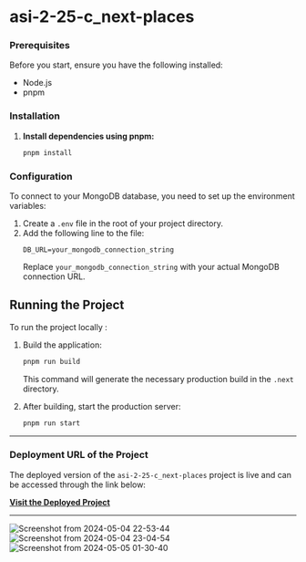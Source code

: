 # asi-2-25-c_next-places

### Prerequisites
Before you start, ensure you have the following installed:
- Node.js
- pnpm

### Installation

1. **Install dependencies using pnpm:**

   ```bash
   pnpm install
   ```

### Configuration
To connect to your MongoDB database, you need to set up the environment variables:

1. Create a `.env` file in the root of your project directory.
2. Add the following line to the file:
   ```
   DB_URL=your_mongodb_connection_string
   ```
   Replace `your_mongodb_connection_string` with your actual MongoDB connection URL.

## Running the Project
To run the project locally :

1. Build the application:

   ```bash
   pnpm run build
   ```

   This command will generate the necessary production build in the `.next` directory.

2. After building, start the production server:

   ```bash
   pnpm run start
   ```
---

### Deployment URL of the Project

The deployed version of the `asi-2-25-c_next-places` project is live and can be accessed through the link below:

[**Visit the Deployed Project**](https://nextplaces.hexaflare.net/)

---

![Screenshot from 2024-05-04 22-53-44](https://github.com/Waddenn/asi-2-25-c_next-places/assets/115143365/f9f064cf-4bd8-4ccd-b25a-d5e9cc23072f)
![Screenshot from 2024-05-04 23-04-54](https://github.com/Waddenn/asi-2-25-c_next-places/assets/115143365/ad769591-83c4-407f-927b-aa715ff0a2c0)
![Screenshot from 2024-05-05 01-30-40](https://github.com/Waddenn/asi-2-25-c_next-places/assets/115143365/791aa1db-2811-4608-9998-a06f5e37eb18)
